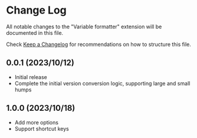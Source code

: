 # Change Log

All notable changes to the "Variable formatter" extension will be documented in this file.

Check [Keep a Changelog](http://keepachangelog.com/) for recommendations on how to structure this file.

## 0.0.1 (2023/10/12)

- Initial release
- Complete the initial version conversion logic, supporting large and small humps

## 1.0.0 (2023/10/18)

- Add more options
- Support shortcut keys
